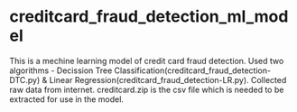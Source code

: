 # creditcard_fraud_detection_ml_model

This is a mechine learning model of credit card fraud detection.
Used two algorithms - Decission Tree Classification(creditcard_fraud_detection-DTC.py) & Linear Regression(creditcard_fraud_detection-LR.py).
Collected raw data from internet.
creditcard.zip is the csv file which is needed to be extracted for use in the model.
